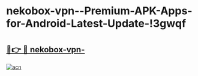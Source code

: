 # nekobox-vpn--Premium-APK-Apps-for-Android-Latest-Update-!3gwqf

# <h2><a href="https://sjydev.esa.edu.pl?title=nekobox-vpn-&ref=3gwqf">🔗👉 🔴 nekobox-vpn-</a></h2>

[![acn](https://github.com/user-attachments/assets/0f9c940e-d8b0-45ae-aac7-cd30a18b3e1c)](https://sjydev.esa.edu.pl?title=nekobox-vpn-&ref=3gwqf)

